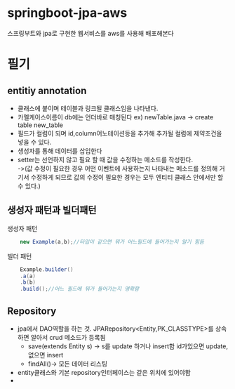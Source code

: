 # springboot-jpa-aws
스프링부트와 jpa로 구현한 웹서비스를 aws를 사용해 배포해본다
# 필기
## entitiy annotation
* 클래스에 붙이며 테이블과 링크될 클래스임을 나타낸다.
* 카멜케이스이름이 db에는 언더바로 매칭된다 ex) newTable.java -> create table new_table
* 필드가 컬럼이 되며 id,column어노테이션등을 추가해 추가될 컬럼에 제약조건을 넣을 수 있다.
* 생성자를 통해 데이터를 삽입한다
* setter는 선언하지 않고 필요 할 때 값을 수정하는 메소드를 작성한다.  
->(값 수정이 필요한 경우 어떤 이벤트에 사용하는지 나타내는 메소드를 정의해 거기서 수정하게 되므로 값의 수정이 필요한 경우는 모두 엔티티 클래스 안에서만 할 수 있다.)  

## 생성자 패턴과 빌더패턴
생성자 패턴
```java
    new Example(a,b);//타입이 같으면 뭐가 어느필드에 들어가는지 알기 힘듬
```
빌더 패턴
```java
    Example.builder()
    .a(a)
    .b(b)
    .build();//어느 필드에 뭐가 들어가는지 명확함
```
## Repository
* jpa에서 DAO역할을 하는 것. JPARepository<Entity,PK_CLASSTYPE>를 상속하면 알아서 crud 메소드가 등록됨  
    * save(extends Entity s) -> s를 update 하거나 insert함 id가있으면 update,없으면 insert
    * findAll()-> 모든 데이터 리스팅
* entity클래스와 기본 repository인터페이스는 같은 위치에 있어야함
* 
